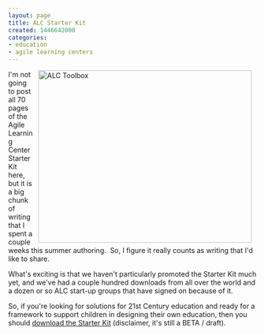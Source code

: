 ```yaml
---
layout: page
title: ALC Starter Kit
created: 1446642000
categories:
- education
- agile learning centers
---
```

<p><img alt="ALC Toolbox" src="/sites/artbrock.com/files/images/ALC_Starter_Kit.png" style="width: 433px; height: 350px; margin-left: 10px; margin-right: 10px; float: right;">I'm not going to post all 70 pages of the Agile Learning Center Starter Kit here, but it is a big chunk of writing that I spent a couple weeks this summer authoring. &nbsp;So, I figure it really counts as writing that I'd like to share.</p><p>What's exciting is that we haven't particularly promoted the Starter Kit much yet, and we've had a couple hundred downloads from all over the world and a dozen or so ALC start-up groups that have signed on because of it.</p><p>So, if you're looking for solutions for 21st Century education and ready for a framework to support children in designing their own education, then you should <a href="http://StarterKit.AgileLearningCenters.org">download the Starter Kit</a> (disclaimer, it's still a BETA / draft).</p><p><!--break--></p><p>&nbsp;</p>
